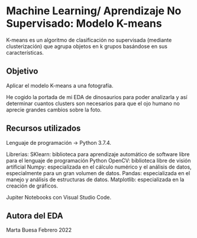 # Machine Learning/ Aprendizaje No Supervisado: Modelo K-means
K-means es un algoritmo de clasificación no supervisada (mediante clusterización) que agrupa objetos en k grupos basándose en sus características.


## Objetivo
Aplicar el modelo K-means a una fotografía.

He cogido la portada de mi EDA de dinosaurios para poder analizarla y así determinar cuantos clusters son necesarios para que el ojo humano no aprecie grandes cambios sobre la foto. 


## Recursos utilizados
Lenguaje de programación -> Python 3.7.4.

Librerias:
  SKlearn: biblioteca para aprendizaje automático de software libre para el lenguaje de programación Python
  OpenCV: biblioteca libre de visión artificial
  Numpy: especializada en el cálculo numérico y el análisis de datos, especialmente para un gran volumen de datos.
  Pandas: especializada en el manejo y análisis de estructuras de datos.
  Matplotlib: especializada en la creación de gráficos.
  
Jupiter Notebooks con Visual Studio Code.

## Autora del EDA
Marta Buesa
Febrero 2022
